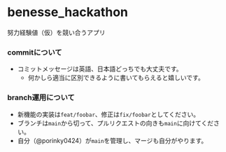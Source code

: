 # benesse_hackathon

努力経験値（仮）を競い合うアプリ

### commitについて

- コミットメッセージは英語、日本語どっちでも大丈夫です。
  - 何かしら適当に区別できるように書いてもらえると嬉しいです。

### branch運用について

- 新機能の実装は`feat/foobar`、修正は`fix/foobar`としてください。
- ブランチは`main`から切って、プルリクエストの向きも`main`に向けてください。
- 自分（@porinky0424）が`main`を管理し、マージも自分がやります。